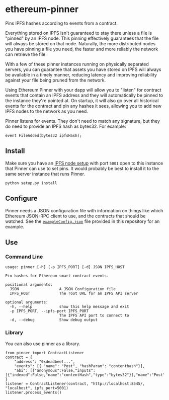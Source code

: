 # ethereum-pinner

Pins IPFS hashes according to events from a contract.  

Everything stored on IPFS isn't guaranteed to stay there unless a file is 
"pinned" by an IPFS node.  This pinning effectively guarantees that the file 
will always be stored on that node.  Naturally, the more distributed nodes you 
have pinning a file you need, the faster and more reliably the network can 
retrieve the file.

With a few of these pinner instances running on physically separated servers, 
you can guarantee that assets you have stored on IPFS will always be available 
in a timely manner, reducing latency and improving reliability against your file
being pruned from the network.

Using Ethereum Pinner with your dapp will allow you to "listen" for contract 
events that contain an IPFS address and they will automatically be pinned to 
the instance they're pointed at.  On startup, it will also go over all 
historical events for the contract and pin any hashes it sees, allowing you to 
add new IPFS nodes to the network as you need.

Pinner listens for events.  They don't need to match any signature, but they 
do need to provide an IPFS hash as bytes32.  For example: 

    event FileAdded(bytes32 ipfsHash);

## Install

Make sure you have an [IPFS node setup](https://ipfs.io/docs/install/) with port
`5001` open to this instance that Pinner can use to set pins.  It would probably
be best to install it to the same server instance that runs Pinner.

    python setup.py install

## Configure

Pinner needs a JSON configuration file with information on things like which 
Ethereum JSON-RPC client to use, and the contracts that should be watched.  See
the [`exampleConfig.json`](exampleConfig.json) file provided in this repository
for an example.

## Use

### Command Line

    usage: pinner [-h] [-p IPFS_PORT] [-d] JSON IPFS_HOST

    Pin hashes for Ethereum smart contract events.

    positional arguments:
      JSON                  A JSON Configuration file
      IPFS_HOST             The root URL for an IPFS API server

    optional arguments:
      -h, --help            show this help message and exit
      -p IPFS_PORT, --ipfs-port IPFS_PORT
                            The IPFS API port to connect to
      -d, --debug           Show debug output

### Library

You can also use pinner as a library.

    from pinner import ContractListener
    contract = {
        "address": "0xdeadbeef...",
        "events": [{ "name": "Post", "hashParam": "contenthash"}],
        "abi": [{"anonymous":False,"inputs":[{"indexed":False,"name":"contentHash","type":"bytes32"}],"name":"Post","type":"event"}]
    }
    listener = ContractListener(contract, "http://localhost:8545/, "localhost", ipfs_port=5001)
    listener.process_events()